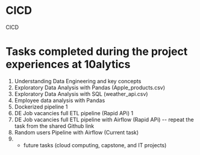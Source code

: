 # CICD
CICD

# Tasks completed during the project experiences at 10alytics
1. Understanding Data Engineering and key concepts
2. Exploratory Data Analysis with Pandas (Apple_products.csv)
3. Exploratory Data Analysis with SQL (weather_api.csv)
4. Employee data analysis with Pandas
5. Dockerized pipeline 1
6. DE Job vacancies full ETL pipeline (Rapid APi) 1
7. DE Job vacancies full ETL pipeline with Airflow (Rapid APi) -- repeat the task from the shared Github link
8. Random users Pipeline with Airflow (Current task)
9. + future tasks (cloud computing, capstone, and IT projects)